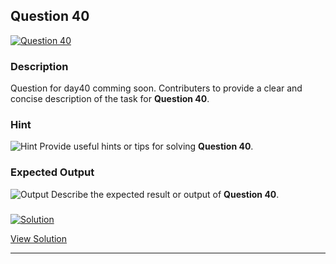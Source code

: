


## Question 40
<a href="https://github.com/alishgosai/Python-Exercise-and-Solutions/blob/master/questions/Question40.md" target="_blank">
  <img src="https://img.shields.io/badge/Question-40-purple?style=for-the-badge&logoSize=60" alt="Question 40">
</a>

### **Description**
Question for day40 comming soon.
Contributers to provide a clear and concise description of the task for **Question 40**.

### **Hint**
![Hint](https://img.shields.io/badge/Hint:-blue)
Provide useful hints or tips for solving **Question 40**.

### **Expected Output**
![Output](https://img.shields.io/badge/Output:-blue)
Describe the expected result or output of **Question 40**.

### <a href="https://github.com/alishgosai/Python-Exercise-and-Solutions/blob/master/solutions/Solution40.js" target="_blank">
  <img src="https://img.shields.io/badge/Solution-1f8e00?style=for-the-badge&logo=solution&logoColor=white" alt="Solution">
</a>

<a href="https://github.com/alishgosai/Python-Exercise-and-Solutions/blob/master/solutions/Solution40.js" target="_blank">View Solution</a>

---

